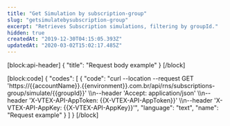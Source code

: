```yaml
---
title: "Get Simulation by subscription-group"
slug: "getsimulatebysubscription-group"
excerpt: "Retrieves Subscription simulations, filtering by groupId."
hidden: true
createdAt: "2019-12-30T04:15:05.393Z"
updatedAt: "2020-03-02T15:02:17.485Z"
---
```

[block:api-header]
{
  "title": "Request body example"
}
[/block]

[block:code]
{
  "codes": [
    {
      "code": "curl --location --request GET 'https://{{accountName}}.{{environment}}.com.br/api/rns/subscriptions-group/simulate/{{groupId}}' \\\n--header 'Accept: application/json' \\\n--header 'X-VTEX-API-AppToken: {{X-VTEX-API-AppToken}}' \\\n--header 'X-VTEX-API-AppKey: {{X-VTEX-API-AppKey}}'",
      "language": "text",
      "name": "Request example"
    }
  ]
}
[/block]
